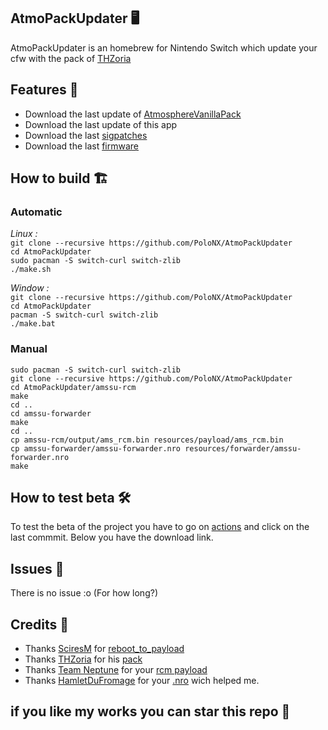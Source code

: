 ## AtmoPackUpdater 🖥️

AtmoPackUpdater is an homebrew for Nintendo Switch which update your cfw with the pack of [THZoria](https://github.com/THZoria/THZoria)

## Features 🌟

- Download the last update of [AtmosphereVanillaPack](https://github.com/THZoria/AtmoPack-Vanilla)
- Download the last update of this app
- Download the last [sigpatches](https://github.com/ITotalJustice/patches)
- Download the last [firmware](https://github.com/THZoria/NX_Firmware)

## How to build 🏗️

### Automatic

*Linux :*  
``git clone --recursive https://github.com/PoloNX/AtmoPackUpdater``   
``cd AtmoPackUpdater``   
``sudo pacman -S switch-curl switch-zlib``  
``./make.sh``

*Window :*  
``git clone --recursive https://github.com/PoloNX/AtmoPackUpdater``  
``cd AtmoPackUpdater``  
``pacman -S switch-curl switch-zlib``  
``./make.bat``  
  
### Manual

``sudo pacman -S switch-curl switch-zlib``  
``git clone --recursive https://github.com/PoloNX/AtmoPackUpdater``  
``cd AtmoPackUpdater/amssu-rcm``  
``make``  
``cd ..``  
``cd amssu-forwarder``  
``make``  
``cd ..``  
``cp amssu-rcm/output/ams_rcm.bin resources/payload/ams_rcm.bin``  
``cp amssu-forwarder/amssu-forwarder.nro resources/forwarder/amssu-forwarder.nro``  
``make``  


## How to test beta 🛠️

To test the beta of the project you have to go on [actions](https://github.com/PoloNX/AtmoPackUpdater/actions) and click on the last commmit. Below you have the download link.
 
## Issues 🚩 

There is no issue :o (For how long?)

## Credits 📜 

- Thanks [SciresM](https://github.com/SciresM) for [reboot_to_payload](https://github.com/Atmosphere-NX/Atmosphere/tree/master/troposphere/reboot_to_payload)
- Thanks [THZoria](https://github.com/THZoria/THZoria) for his [pack](https://github.com/THZoria/AtmoPack-Vanilla)
- Thanks [Team Neptune](https://github.com/Team-Neptune]) for your [rcm payload](https://github.com/Team-Neptune/DeepSea-Updater/tree/master/rcm)
- Thanks [HamletDuFromage](https://github.com/HamletDuFromage) for your [.nro](https://github.com/HamletDuFromage/aio-switch-updater) wich helped me.

## if you like my works you can star this repo 🌟
